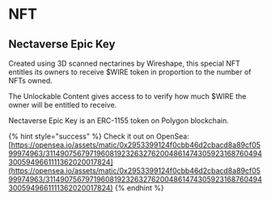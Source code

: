 # NFT

## Nectaverse Epic Key

Created using 3D scanned nectarines by Wireshape, this special NFT entitles its owners to receive $WIRE token in proportion to the number of NFTs owned.

The Unlockable Content gives access to to verify how much $WIRE the owner will be entitled to receive.

Nectaverse Epic Key is an ERC-1155 token on Polygon blockchain.

{% hint style="success" %}
Check it out on OpenSea: [https://opensea.io/assets/matic/0x2953399124f0cbb46d2cbacd8a89cf0599974963/31149075679719608192326327620048614743059231687604943005949661111362020017824](https://opensea.io/assets/matic/0x2953399124f0cbb46d2cbacd8a89cf0599974963/31149075679719608192326327620048614743059231687604943005949661111362020017824)
{% endhint %}
